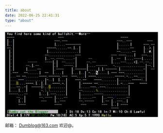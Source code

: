 ```yaml
---
title: about
date: 2022-06-25 22:41:31
type: "about"
---
```


![BullShit](/about/NetHackBlog.png)

邮箱： Dumblog@163.com
欢迎@。
